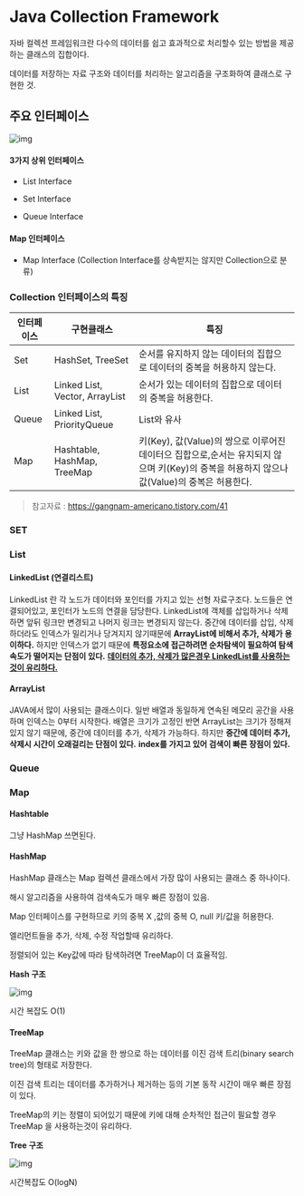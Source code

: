 # Java Collection Framework

자바 컬렉션 프레임워크란 다수의 데이터를 쉽고 효과적으로 처리할수 있는 방법을 제공하는 클래스의 집합이다.

데이터를 저장하는 자료 구조와 데이터를 처리하는 알고리즘을 구조화하여 클래스로 구현한 것.



## 주요 인터페이스

![img](https://t1.daumcdn.net/cfile/tistory/99B88F3E5AC70FB419)

#### 3가지 상위 인터페이스

- List Interface

- Set Interface

- Queue Interface

#### Map 인터페이스

- Map Interface (Collection Interface를 상속받지는 않지만 Collection으로 분류)



### Collection 인터페이스의 특징

| 인터페이스 | 구현클래스                     | 특징                                                         |
| ---------- | ------------------------------ | ------------------------------------------------------------ |
| Set        | HashSet, TreeSet               | 순서를 유지하지 않는 데이터의 집합으로 데이터의 중복을 허용하지 않는다. |
| List       | Linked List, Vector, ArrayList | 순서가 있는 데이터의 집합으로 데이터의 중복을 허용한다.      |
| Queue      | Linked List, PriorityQueue     | List와 유사                                                  |
| Map        | Hashtable, HashMap, TreeMap    | 키(Key), 값(Value)의 쌍으로 이루어진 데이터으 집합으로,순서는 유지되지 않으며 키(Key)의 중복을 허용하지 않으나 값(Value)의 중복은 허용한다. |



> 참고자료 : https://gangnam-americano.tistory.com/41



### SET



### List

#### LinkedList (연결리스트)

LinkedList 란 각 노드가 데이터와 포인터를 가지고 있는 선형 자료구조다. 노드들은 연결되어있고, 포인터가 노드의 연결을 담당한다. LinkedList에 객체를 삽입하거나 삭제하면 앞뒤 링크만 변경되고 나머지 링크는 변경되지 않는다. 중간에 데이터를 삽입, 삭제 하더라도 인덱스가 밀리거나 당겨지지 않기때문에 **ArrayList에 비해서 추가, 삭제가 용이하다.** 하지만 인덱스가 없기 때문에 **특정요소에 접근하려면 순차탐색이 필요하여 탐색속도가 떨어지는 단점이 있다.** <u>**데이터의 추가, 삭제가 많은경우 LinkedList를 사용하는것이 유리하다.**</u>



#### ArrayList

JAVA에서 많이 사용되는 클래스이다. 일반 배열과 동일하게 연속된 메모리 공간을 사용하며 인덱스는 0부터 시작한다. 배열은 크기가 고정인 반면 ArrayList는 크기가 정해져있지 않기 때문에, 중간에 데이터를 추가, 삭제가 가능하다. 하지만 **중간에 데이터 추가, 삭제시 시간이 오래걸리는 단점이 있다.** **index를 가지고 있어 검색이 빠른 장점이 있다.**



### Queue



### Map

#### Hashtable

그냥 HashMap 쓰면된다.



#### HashMap 

HashMap 클래스는 Map 컬렉션 클래스에서 가장 많이 사용되는 클래스 중 하나이다.

해시 알고리즘을 사용하여 검색속도가 매우 빠른 장점이 있음.

Map 인터페이스를 구현하므로 키의 중복 X ,값의 중복 O, null 키/값을 허용한다.

엘리먼트들을 추가, 삭제, 수정 작업할때 유리하다. 

정렬되어 있는 Key값에 따라 탐색하려면 TreeMap이 더 효율적임.

**Hash 구조**

![img](https://mblogthumb-phinf.pstatic.net/MjAxODAxMTZfMTQ3/MDAxNTE2MTEwNTA0MTk1.5M63w34doiXF0zMJdRyII7o3xoRzV3lNwSHO3ngNF28g.y4xf0obeWKOvdD4d2stW4UPMHIugVeWJFZDcYY5kx74g.PNG.gngh0101/KakaoTalk_2018-01-16-22-46-58_Photo_5.png?type=w2)

시간 복잡도 O(1)



#### TreeMap

TreeMap 클래스는 키와 값을 한 쌍으로 하는 데이터를 이진 검색 트리(binary search tree)의 형태로 저장한다. 

이진 검색 트리는 데이터를 추가하거나 제거하는 등의 기본 동작 시간이 매우 빠른 장점이 있다.

TreeMap의 키는 정렬이 되어있기 때문에 키에 대해 순차적인 접근이 필요할 경우 TreeMap 을 사용하는것이 유리하다.

**Tree 구조**

![img](https://mblogthumb-phinf.pstatic.net/MjAxODAxMTZfMjI4/MDAxNTE2MTEwNTA0MzE4.WwUCNZ8j-LGsl80WjSVkSsJ6ecqYmLS2zvb9soZ5uHkg.3z40fZHc7RQzNfv0-G2NKGulNfcslB3gT1IT_hp3A6cg.PNG.gngh0101/KakaoTalk_2018-01-16-22-48-06_Photo_68.png?type=w2)

시간복잡도 O(logN)
